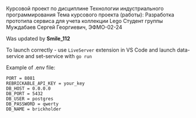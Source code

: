 Курсовой проект по дисциплине 
Технологии индустриального программирования 
Тема курсового проекта (работы): Разработка прототипа сервиса для учета коллекции Lego 
Студент группы  Муждабаев Сергей Георгиевич, ЭФМО-02-24

Was updated by **Smile_112**

To launch correctly - use ```LiveServer``` extension in VS Code and launch data-service and set-service with ```go run```


Example of .env file:
```postgres
PORT = 8081
REBRICKABLE_API_KEY = your_key
DB_HOST = 0.0.0.0
DB_PORT = 5432
DB_USER = postgres
DB_PASSWORD = qwerty
DB_NAME = brickholder
```

